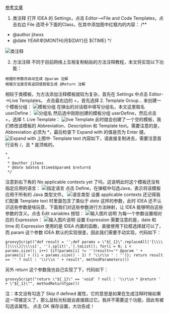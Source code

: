 [参考文章](https://mp.weixin.qq.com/s/klijSAr3SR-12toIduOygw)
1. 类注释
打开 IDEA 的 Settings，点击 Editor-->File and Code Templates，点击右边 File 选项卡下面的Class，在其中添加图中红框内的内容：
/**
 * @author jitwxs
 * @date ${YEAR}年${MONTH}月${DAY}日 ${TIME}
 */

![类注释](https://images.gitee.com/uploads/images/2021/1122/093746_0121e064_7472878.png "屏幕截图.png")

2. 方法注释
不同于目前网络上互相复制粘贴的方法注释教程，本文将实现以下功能：
```
根据形参数目自动生成 @param 注解
根据方法是否有返回值智能生成 @Return 注解
```
相较于类模板，为方法添加注释模板就较为复杂，首先在 Settings 中点击 Editor-->Live Templates。
点击最右边的 +，首先选择 2. Template Group... 来创建一个模板分组：
![模板分组](https://images.gitee.com/uploads/images/2021/1122/094051_b83215b2_7472878.png "屏幕截图.png")
在弹出的对话框中填写分组名，本文这里取名 userDefine：
![分组名](https://images.gitee.com/uploads/images/2021/1122/094103_de064032_7472878.png "屏幕截图.png")
然后选中刚刚创建的模板分组 userDefine，然后点击 +，选择 1. Live Template：
![live Template](https://images.gitee.com/uploads/images/2021/1122/094114_1764afd6_7472878.png "屏幕截图.png")
此时就会创建了一个空的模板，我们修改该模板的 Abbreviation、Description 和 Template text。需要注意的是，Abbreviation 必须为 *，最后检查下 Expand with 的值是否为 Enter 键。
![Expand with](https://images.gitee.com/uploads/images/2021/1122/094130_c95a2069_7472878.png "屏幕截图.png")
上图中· Template text 内容如下，请直接复制进去，需要注意首行没有 /，且 \* 是顶格的。

```
*
 * 
 * @author jitwxs
 * @date $date$ $time$$param$ $return$
 */
```

注意到右下角的 No applicable contexts yet 了吗，这说明此时这个模板还没有指定应用的语言：
![指定语言](https://images.gitee.com/uploads/images/2021/1122/094149_264a4fa3_7472878.png "屏幕截图.png")
点击 Define，在弹框中勾选Java，表示将该模板应用于所有的 Java 类型文件。
![语言类型](https://images.gitee.com/uploads/images/2021/1122/094158_38e33ef2_7472878.png "屏幕截图.png")
设置 applicable contexts
还记得我们配置 Template text 时里面包含了类似于 $date$ 这样的参数，此时 IDEA 还不认识这些参数是啥玩意，下面我们对这些参数进行方法映射，让 IDEA 能够明白这些参数的含义。点击 Edit variables 按钮：
![输入图片说明](https://images.gitee.com/uploads/images/2021/1122/094211_543c664c_7472878.png "屏幕截图.png")
为每一个参数设置相对应的 Expression：
![输入图片说明](https://images.gitee.com/uploads/images/2021/1122/094219_80bc707d_7472878.png "屏幕截图.png")
设置 Expression
需要注意的是，date 和 time 的 Expression 使用的是 IDEA 内置的函数，直接使用下拉框选择就可以了，而 param 这个参数 IDEA 默认的实现很差，因此我们需要手动实现，代码如下：
```
groovyScript("def result = '';def params = \"${_1}\".replaceAll('[\\\\[|\\\\]|\\\\s]', '').split(',').toList(); for(i = 0; i < params.size(); i++) {if(params[i] != '')result+='* @param ' + params[i] + ((i < params.size() - 1) ? '\\r\\n ' : '')}; return result == '' ? null : '\\r\\n ' + result", methodParameters())
```
另外 return 这个参数我也自己实现了下，代码如下：
```
groovyScript("return \"${_1}\" == 'void' ? null : '\\r\\n * @return ' + \"${_1}\"", methodReturnType())
```
注：本文没有勾选了 Skip if defined 属性，它的意思是如果在生成注释时候如果这一项被定义了，那么鼠标光标就会直接跳过它。我并不需要这个功能，因此有被勾选该属性。
点击 OK 保存设置，大功告成！